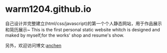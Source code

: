 warm1204.github.io
==================
自己设计并完整建立(html/css/javascript)的第一个个人静态网站，用于作品展示和简历展示~
This is the first personal static website whitch is designed and maked by myself,for the works' shop and resume's show. 



另外，欢迎访问博文:[anchen](http://anchen1992.lofter.com/)
